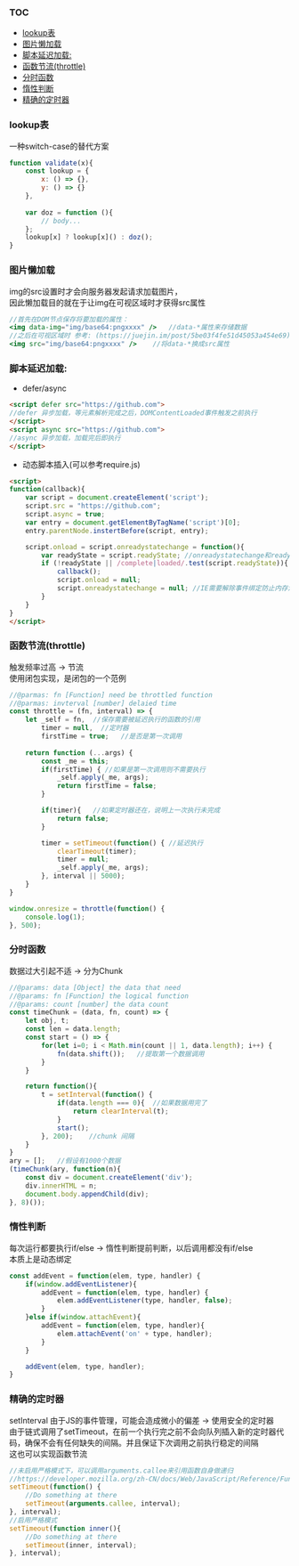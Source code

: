 ### TOC

- [lookup表](#lookup表)
- [图片懒加载](#图片懒加载)
- [脚本延迟加载:](#脚本延迟加载)
- [函数节流(throttle)](#函数节流throttle)
- [分时函数](#分时函数)
- [惰性判断](#惰性判断)
- [精确的定时器](#精确的定时器)

<!-- /TOC -->
### lookup表
一种switch-case的替代方案
```js
function validate(x){
    const lookup = {
        x: () => {},
        y: () => {}
    },
    
    var doz = function (){
        // body...
    };
    lookup[x] ? lookup[x]() : doz();
}
```

### 图片懒加载
img的src设置时才会向服务器发起请求加载图片，<br/>
因此懒加载目的就在于让img在可视区域时才获得src属性
```jsx
//首先在DOM节点保存将要加载的属性：
<img data-img="img/base64:pngxxxx" />   //data-*属性来存储数据
//之后在可视区域时 参考: (https://juejin.im/post/5be03f4fe51d45053a454e69)，通常使用 getBoundingClientRect 方法
<img src="img/base64:pngxxxx" />    //将data-*换成src属性
```

### 脚本延迟加载:
- defer/async
```html
<script defer src="https://github.com">
//defer 异步加载，等元素解析完成之后，DOMContentLoaded事件触发之前执行
</script>
<script async src="https://github.com">
//async 异步加载，加载完后即执行
</script>
```
- 动态脚本插入(可以参考require.js)
```html
<script>
function(callback){
    var script = document.createElement('script');
    script.src = "https://github.com";
    script.async = true;
    var entry = document.getElementByTagName('script')[0];
    entry.parentNode.instertBefore(script, entry);

    script.onload = script.onreadystatechange = function(){
        var readyState = script.readyState; //onreadystatechange和readyState是IE特有的属性
        if (!readyState || /complete|loaded/.test(script.readyState)){
            callback();
            script.onload = null;
            script.onreadystatechange = null; //IE需要解除事件绑定防止内存泄漏
        }
    }
}
</script>
```

### 函数节流(throttle)
触发频率过高 -> 节流<br/>
使用闭包实现，是闭包的一个范例
```js
//@parmas: fn [Function] need be throttled function
//@parmas: invterval [number] delaied time
const throttle = (fn, interval) => {
    let _self = fn,  //保存需要被延迟执行的函数的引用
        timer = null,  //定时器
        firstTime = true;   //是否是第一次调用
    
    return function (...args) {
        const _me = this;
        if(firstTime) { //如果是第一次调用则不需要执行
            _self.apply(_me, args);
            return firstTime = false;
        }

        if(timer){   //如果定时器还在，说明上一次执行未完成
            return false;
        }

        timer = setTimeout(function() { //延迟执行
            clearTimeout(timer);
            timer = null;
            _self.apply(_me, args);
        }, interval || 5000);
    }
}

window.onresize = throttle(function() {
    console.log(1);
}, 500);
```

### 分时函数
数据过大引起不适 -> 分为Chunk
```js
//@params: data [Object] the data that need
//@params: fn [Function] the logical function
//@params: count [number] the data count
const timeChunk = (data, fn, count) => {
    let obj, t;
    const len = data.length;
    const start = () => {
        for(let i=0; i < Math.min(count || 1, data.length); i++) {
            fn(data.shift());   //提取第一个数据调用
        }
    }

    return function(){
        t = setInterval(function() {
            if(data.length === 0){  //如果数据用完了
                return clearInterval(t);
            }
            start();
        }, 200);    //chunk 间隔
    }
}
ary = [];   //假设有1000个数据
(timeChunk(ary, function(n){
    const div = document.createElement('div');
    div.innerHTML = n;
    document.body.appendChild(div);
}, 8)());
```

### 惰性判断
每次运行都要执行if/else -> 惰性判断提前判断，以后调用都没有if/else<br/>
本质上是动态绑定
```js
const addEvent = function(elem, type, handler) {
    if(window.addEventListener){
        addEvent = function(elem, type, handler) {
            elem.addEventListener(type, handler, false);
        }
    }else if(window.attachEvent){
        addEvent = function(elem, type, handler){
            elem.attachEvent('on' + type, handler);
        }
    }

    addEvent(elem, type, handler);
}
```

### 精确的定时器
setInterval 由于JS的事件管理，可能会造成微小的偏差 -> 使用安全的定时器<br/>
由于链式调用了setTimeout，在前一个执行完之前不会向队列插入新的定时器代码，确保不会有任何缺失的间隔。并且保证下次调用之前执行稳定的间隔<br/>
这也可以实现函数节流
```js
//未启用严格模式下，可以调用arguments.callee来引用函数自身做递归
//https://developer.mozilla.org/zh-CN/docs/Web/JavaScript/Reference/Functions/arguments/callee
setTimeout(function() {
    //Do something at there
    setTimeout(arguments.callee, interval);
}, interval);
//启用严格模式
setTimeout(function inner(){
    //Do something at there
    setTimeout(inner, interval);
}, interval);
```
